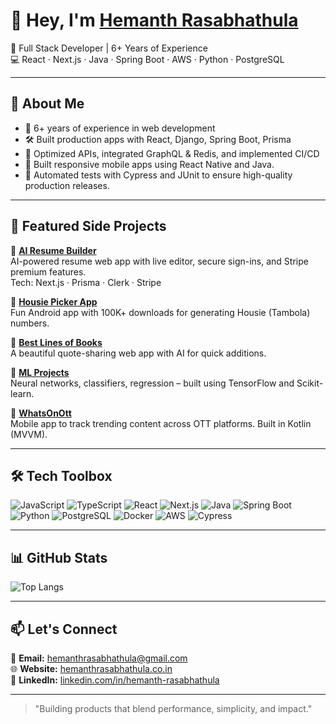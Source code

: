# 👋 Hey, I'm [Hemanth Rasabhathula](https://www.hemanthrasabhathula.co.in)

🎯 Full Stack Developer | 6+ Years of Experience  
💻 React · Next.js · Java · Spring Boot · AWS · Python · PostgreSQL

---

## 🚀 About Me

- 💼 6+ years of experience in web development
- 🛠️ Built production apps with React, Django, Spring Boot, Prisma
- 🚀 Optimized APIs, integrated GraphQL & Redis, and implemented CI/CD
- 📱 Built responsive mobile apps using React Native and Java.
- 🧪 Automated tests with Cypress and JUnit to ensure high-quality production releases.

---

## 🧠 Featured Side Projects

🔹 [**AI Resume Builder**](https://ai-resume-builder-dev.vercel.app/)  
AI-powered resume web app with live editor, secure sign-ins, and Stripe premium features.  
Tech: Next.js · Prisma · Clerk · Stripe

🔹 [**Housie Picker App**](https://play.google.com/store/apps/details?id=com.numbergenerate.housieapp)  
Fun Android app with 100K+ downloads for generating Housie (Tambola) numbers.

🔹 [**Best Lines of Books**](https://best-lines-of-books.web.app/)  
A beautiful quote-sharing web app with AI for quick additions.

🔹 [**ML Projects**](https://github.com/hemanthrasabhathula/Machine-Learning)  
Neural networks, classifiers, regression – built using TensorFlow and Scikit-learn.

🔹 [**WhatsOnOtt**](https://play.google.com/store/apps/details?id=com.rasabhathula.android.whatsonott)  
Mobile app to track trending content across OTT platforms. Built in Kotlin (MVVM).

---

## 🛠️ Tech Toolbox

![JavaScript](https://img.shields.io/badge/JavaScript-F7DF1E?style=flat&logo=javascript&logoColor=black)
![TypeScript](https://img.shields.io/badge/TypeScript-3178C6?style=flat&logo=typescript&logoColor=white)
![React](https://img.shields.io/badge/React-20232A?style=flat&logo=react&logoColor=61DAFB)
![Next.js](https://img.shields.io/badge/Next.js-000000?style=flat&logo=next.js&logoColor=white)
![Java](https://img.shields.io/badge/Java-grey?style=flat&logo=openjdk&logoColor=white)
![Spring Boot](https://img.shields.io/badge/Spring_Boot-6DB33F?style=flat&logo=spring-boot&logoColor=white)
![Python](https://img.shields.io/badge/Python-3670A0?style=flat&logo=python&logoColor=ffdd54)
![PostgreSQL](https://img.shields.io/badge/PostgreSQL-4169E1?style=flat&logo=postgresql&logoColor=white)
![Docker](https://img.shields.io/badge/Docker-0db7ed?style=flat&logo=docker&logoColor=white)
![AWS](https://img.shields.io/badge/AWS-232F3E?style=flat&logo=amazon-aws&logoColor=orange)
![Cypress](https://img.shields.io/badge/Cypress-2f2f2f?style=flat&logo=cypress&logoColor=white)

---

## 📊 GitHub Stats

<!-- ![Hemanth's GitHub stats](https://github-readme-stats.vercel.app/api?username=hemanthrasabhathula&show_icons=true&theme=radical) -->

<!-- ![Top Langs](https://github-readme-stats.vercel.app/api/top-langs/?username=hemanthrasabhathula&layout=compact&theme=radical) -->

![Top Langs](https://github-readme-stats.vercel.app/api/top-langs/?username=hemanthrasabhathula&layout=compact&theme=radical&langs_count=8&hide=html,css)

---

## 📫 Let's Connect

💌 **Email:** hemanthrasabhathula@gmail.com  
🌐 **Website:** [hemanthrasabhathula.co.in](https://www.hemanthrasabhathula.co.in)  
🤝 **LinkedIn:** [linkedin.com/in/hemanth-rasabhathula](https://www.linkedin.com/in/hemanth-rasabhathula/)

---

> "Building products that blend performance, simplicity, and impact."
